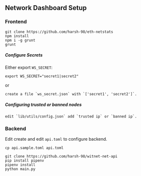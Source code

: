 ## Network Dashboard Setup

### Frontend

```
git clone https://github.com/harsh-98/eth-netstats
npm install
npm i -g grunt
grunt
```

##### Configure Secrets

Either export `WS_SECRET`:

```
export WS_SECRET="secret1|secret2"
```

or

```
create a file `ws_secret.json` with `['secret1', 'secret2']`.
```

##### Configuring trusted or banned nodes

```
edit `lib/utils/config.json` add `trusted ip` or `banned ip`.
```

### Backend

Edit create and edit `api.toml` to configure backend.

```
cp api.sample.toml api.toml
```

```
git clone https://github.com/harsh-98/witnet-net-api
pip install pipenv
pipenv install
python main.py
```
